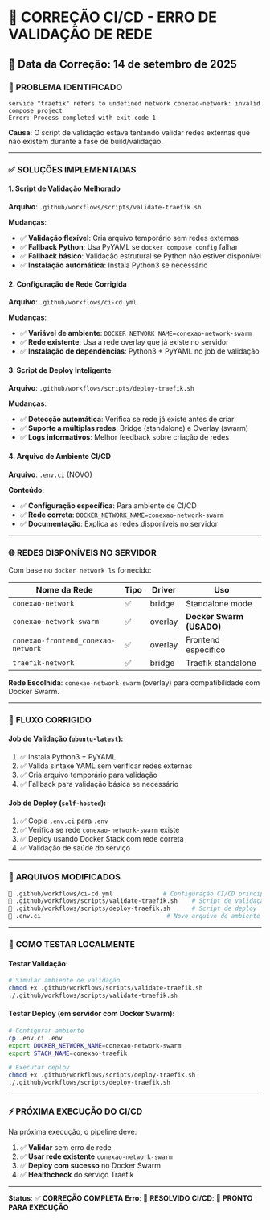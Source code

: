 # 🔧 CORREÇÃO CI/CD - ERRO DE VALIDAÇÃO DE REDE

## 📅 **Data da Correção**: 14 de setembro de 2025

### 🚨 **PROBLEMA IDENTIFICADO**
```
service "traefik" refers to undefined network conexao-network: invalid compose project
Error: Process completed with exit code 1
```

**Causa**: O script de validação estava tentando validar redes externas que não existem durante a fase de build/validação.

---

### ✅ **SOLUÇÕES IMPLEMENTADAS**

#### **1. Script de Validação Melhorado**
**Arquivo**: `.github/workflows/scripts/validate-traefik.sh`

**Mudanças**:
- ✅ **Validação flexível**: Cria arquivo temporário sem redes externas
- ✅ **Fallback Python**: Usa PyYAML se `docker compose config` falhar
- ✅ **Fallback básico**: Validação estrutural se Python não estiver disponível
- ✅ **Instalação automática**: Instala Python3 se necessário

#### **2. Configuração de Rede Corrigida**
**Arquivo**: `.github/workflows/ci-cd.yml`

**Mudanças**:
- ✅ **Variável de ambiente**: `DOCKER_NETWORK_NAME=conexao-network-swarm`
- ✅ **Rede existente**: Usa a rede overlay que já existe no servidor
- ✅ **Instalação de dependências**: Python3 + PyYAML no job de validação

#### **3. Script de Deploy Inteligente**
**Arquivo**: `.github/workflows/scripts/deploy-traefik.sh`

**Mudanças**:
- ✅ **Detecção automática**: Verifica se rede já existe antes de criar
- ✅ **Suporte a múltiplas redes**: Bridge (standalone) e Overlay (swarm)
- ✅ **Logs informativos**: Melhor feedback sobre criação de redes

#### **4. Arquivo de Ambiente CI/CD**
**Arquivo**: `.env.ci` (NOVO)

**Conteúdo**:
- ✅ **Configuração específica**: Para ambiente de CI/CD
- ✅ **Rede correta**: `DOCKER_NETWORK_NAME=conexao-network-swarm`
- ✅ **Documentação**: Explica as redes disponíveis no servidor

---

### 🌐 **REDES DISPONÍVEIS NO SERVIDOR**

Com base no `docker network ls` fornecido:

| Nome da Rede | Tipo | Driver | Uso |
|---------------|------|--------|-----|
| `conexao-network` | ✅ | bridge | Standalone mode |
| `conexao-network-swarm` | ✅ | overlay | **Docker Swarm (USADO)** |
| `conexao-frontend_conexao-network` | ✅ | overlay | Frontend específico |
| `traefik-network` | ✅ | bridge | Traefik standalone |

**Rede Escolhida**: `conexao-network-swarm` (overlay) para compatibilidade com Docker Swarm.

---

### 🔄 **FLUXO CORRIGIDO**

#### **Job de Validação** (`ubuntu-latest`):
1. ✅ Instala Python3 + PyYAML
2. ✅ Valida sintaxe YAML sem verificar redes externas
3. ✅ Cria arquivo temporário para validação
4. ✅ Fallback para validação básica se necessário

#### **Job de Deploy** (`self-hosted`):
1. ✅ Copia `.env.ci` para `.env`
2. ✅ Verifica se rede `conexao-network-swarm` existe
3. ✅ Deploy usando Docker Stack com rede correta
4. ✅ Validação de saúde do serviço

---

### 📝 **ARQUIVOS MODIFICADOS**

```bash
📝 .github/workflows/ci-cd.yml              # Configuração CI/CD principal
📝 .github/workflows/scripts/validate-traefik.sh    # Script de validação
📝 .github/workflows/scripts/deploy-traefik.sh      # Script de deploy
📄 .env.ci                                   # Novo arquivo de ambiente CI/CD
```

---

### 🧪 **COMO TESTAR LOCALMENTE**

#### **Testar Validação**:
```bash
# Simular ambiente de validação
chmod +x .github/workflows/scripts/validate-traefik.sh
./.github/workflows/scripts/validate-traefik.sh
```

#### **Testar Deploy (em servidor com Docker Swarm)**:
```bash
# Configurar ambiente
cp .env.ci .env
export DOCKER_NETWORK_NAME=conexao-network-swarm
export STACK_NAME=conexao-traefik

# Executar deploy
chmod +x .github/workflows/scripts/deploy-traefik.sh
./.github/workflows/scripts/deploy-traefik.sh
```

---

### ⚡ **PRÓXIMA EXECUÇÃO DO CI/CD**

Na próxima execução, o pipeline deve:

1. ✅ **Validar** sem erro de rede
2. ✅ **Usar rede existente** `conexao-network-swarm`
3. ✅ **Deploy com sucesso** no Docker Swarm
4. ✅ **Healthcheck** do serviço Traefik

---

**Status**: ✅ **CORREÇÃO COMPLETA**
**Erro**: 🔧 **RESOLVIDO**
**CI/CD**: 🚀 **PRONTO PARA EXECUÇÃO**